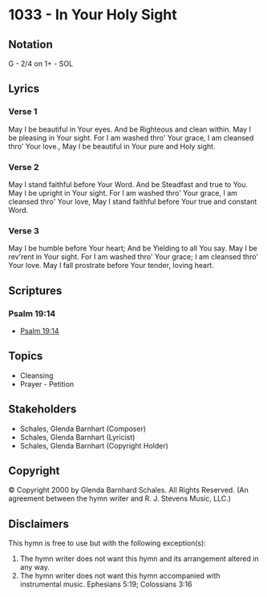 # 1033 - In Your Holy Sight

## Notation

G - 2/4 on 1+ - SOL

## Lyrics

### Verse 1

May I be beautiful in Your eyes. And be Righteous and clean within. May I be pleasing in Your sight. For I am washed thro' Your grace, I am cleansed thro' Your love., May I be beautiful in Your pure and Holy sight.

### Verse 2

May I stand faithful before Your Word. And be Steadfast and true to You. May I be upright in Your sight. For  I am washed thro' Your grace, I am cleansed thro' Your love, May I stand faithful before Your true and constant Word.

### Verse 3

May I be humble before Your heart;  And be Yielding to all You say. May I be rev'rent in Your sight. For I am washed thro' Your grace; I am cleansed thro' Your love. May I fall prostrate before Your tender, loving heart.


## Scriptures

### Psalm 19:14

- [Psalm 19:14](https://www.biblegateway.com/passage/?search=Psalm%2019%3A14)


## Topics

- Cleansing
- Prayer - Petition

## Stakeholders

- Schales, Glenda Barnhart (Composer)
- Schales, Glenda Barnhart (Lyricist)
- Schales, Glenda Barnhart (Copyright Holder)

## Copyright

© Copyright 2000 by Glenda Barnhard Schales. All Rights Reserved.
(An agreement between the hymn writer and R. J. Stevens Music, LLC.)

## Disclaimers

This hymn is free to use but with the following exception(s):
1. The hymn writer does not want this hymn and its arrangement altered in any way.
2. The hymn writer does not want this hymn accompanied with instrumental music.
Ephesians 5:19; Colossians 3:16

